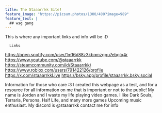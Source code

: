 ```yaml
---
title: The Staaarrkk Site!
feature_image: "https://picsum.photos/1300/400?image=989"
feature_text: |
  ## wsg gang
---
```


This is where any important links and info will be :D

      Links
https://open.spotify.com/user/1m16d88z3kbqmzggu7ebglq4r
https://www.youtube.com/@staaarrkk
https://steamcommunity.com/id/Staaarrkk/
https://www.roblox.com/users/791422126/profile
https://x.com/staaarrkkLive
https://bsky.app/profile/staaarrkk.bsky.social

  Information for those who care :3
I created this webpage as a test, and for a resource for all information on me that is important or not to the public!
My name is Jorden and I waste my life playing video games.
I like Dark Souls, Terraria, Persona, Half Life, and many more games
Upcoming music enthusiast. My discord is @staaarrkk contact me for info 
